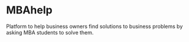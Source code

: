 # MBAhelp
Platform to help business owners find solutions to business problems by asking MBA students to solve them.
